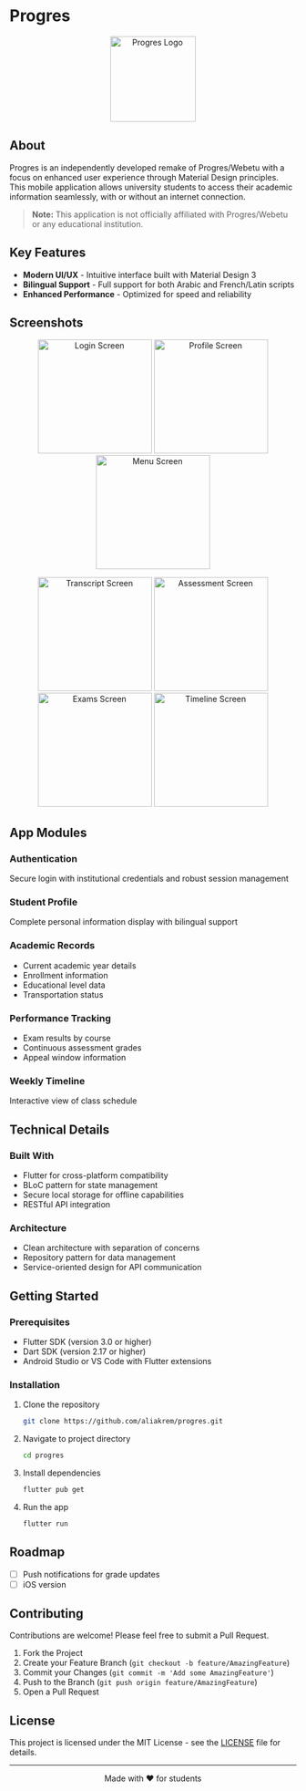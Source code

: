 # Progres

<p align="center">
  <img src="assets/images/logos/logo.png" alt="Progres Logo" width="150">
</p>

## About
Progres is an independently developed remake of Progres/Webetu with a focus on enhanced user experience through Material Design principles. This mobile application allows university students to access their academic information seamlessly, with or without an internet connection.

> **Note:** This application is not officially affiliated with Progres/Webetu or any educational institution.

## Key Features

- **Modern UI/UX** - Intuitive interface built with Material Design 3
- **Bilingual Support** - Full support for both Arabic and French/Latin scripts
- **Enhanced Performance** - Optimized for speed and reliability

## Screenshots

<p align="center">
  <img src="screenshot/login.jpg" width="200" alt="Login Screen" />
  <img src="screenshot/profile.jpg" width="200" alt="Profile Screen" /> 
  <img src="screenshot/menu.jpg" width="200" alt="Menu Screen" />
</p>

<p align="center">
  <img src="screenshot/transcript.jpg" width="200" alt="Transcript Screen" />
  <img src="screenshot/assessment.jpg" width="200" alt="Assessment Screen" />
  <img src="screenshot/exams.jpg" width="200" alt="Exams Screen" />
  <img src="screenshot/timeline.jpg" width="200" alt="Timeline Screen" />
</p>

## App Modules

### Authentication
Secure login with institutional credentials and robust session management

### Student Profile
Complete personal information display with bilingual support

### Academic Records
- Current academic year details
- Enrollment information
- Educational level data
- Transportation status

### Performance Tracking
- Exam results by course
- Continuous assessment grades
- Appeal window information

### Weekly Timeline
Interactive view of class schedule

## Technical Details

### Built With
- Flutter for cross-platform compatibility
- BLoC pattern for state management
- Secure local storage for offline capabilities
- RESTful API integration

### Architecture
- Clean architecture with separation of concerns
- Repository pattern for data management
- Service-oriented design for API communication

## Getting Started

### Prerequisites
- Flutter SDK (version 3.0 or higher)
- Dart SDK (version 2.17 or higher)
- Android Studio or VS Code with Flutter extensions

### Installation

1. Clone the repository
   ```bash
   git clone https://github.com/aliakrem/progres.git
   ```

2. Navigate to project directory
   ```bash
   cd progres
   ```
   

3. Install dependencies
   ```bash
   flutter pub get
   ```

4. Run the app
   ```bash
   flutter run
   ```

## Roadmap

- [ ] Push notifications for grade updates
- [ ] iOS version

## Contributing

Contributions are welcome! Please feel free to submit a Pull Request.

1. Fork the Project
2. Create your Feature Branch (`git checkout -b feature/AmazingFeature`)
3. Commit your Changes (`git commit -m 'Add some AmazingFeature'`)
4. Push to the Branch (`git push origin feature/AmazingFeature`)
5. Open a Pull Request

## License

This project is licensed under the MIT License - see the [LICENSE](LICENSE) file for details.


---

<p align="center">
  Made with ❤️ for students
</p>
